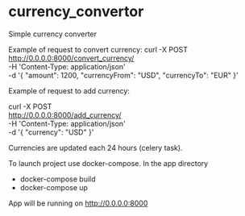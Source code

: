 # currency_convertor

 Simple currency converter
 

Example of request to convert currency: 
 curl -X POST \
  http://0.0.0.0:8000/convert_currency/ \
  -H 'Content-Type: application/json' \
  -d '{
	"amount": 1200,
	"currencyFrom": "USD",
	"currencyTo": "EUR"
}'

Example of request to add currency:

  curl -X POST \
  http://0.0.0.0:8000/add_currency/ \
  -H 'Content-Type: application/json' \
  -d '{
	"currency": "USD"
}'

Currencies are updated each 24 hours (celery task).

 To launch project use docker-compose. 
 In the app directory 
  - docker-compose build
  - docker-compose up
  
 App will be running on http://0.0.0.0:8000
